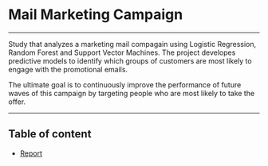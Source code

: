 # Mail Marketing Campaign

***
 Study that analyzes a marketing mail compagain using Logistic Regression, Random Forest and Support Vector Machines. The project developes predictive models to identify which groups of customers are most likely to engage  with the promotional emails. 
 
The ultimate goal is to continuously improve the performance of future waves of this campaign by targeting people who are most likely to take the offer.
*** 
 
 ## Table of content  
 
 * [Report](https://github.com/soto-sergio/mailMarketing/blob/main/mailMarketing_report.pdf)
